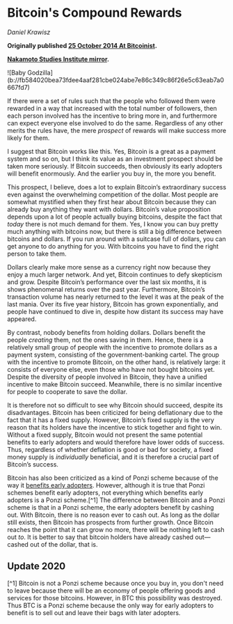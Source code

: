 # Bitcoin's Compound Rewards

_Daniel Krawisz_


**Originally published [25 October 2014 At Bitcoinist](https://bitcoinist.com/bitcoins-compound-rewards/).**

**[Nakamoto Studies Institute mirror](https://nakamotostudies.org/literature/bitcoins-compound-rewards/).**

<div class="my-4 text-center">![Baby Godzilla](b://fb584020bea73fdee4aaf281cbe024abe7e86c349c86f26e5c63eab7a0667fd7)</div>


If there were a set of rules such that the people who followed them were rewarded in a way that increased with the total number of followers, then each person involved has the incentive to bring more in, and furthermore can expect everyone else involved to do the same. Regardless of any other merits the rules have, the mere _prospect_ of rewards will make success more likely for them.

I suggest that Bitcoin works like this. Yes, Bitcoin is a great as a payment system and so on, but I think its value as an investment prospect should be taken more seriously. If Bitcoin succeeds, then obviously its early adopters will benefit enormously. And the earlier you buy in, the more you benefit.

This prospect, I believe, does a lot to explain Bitcoin’s extraordinary success even against the overwhelming competition of the dollar. Most people are somewhat mystified when they first hear about Bitcoin because they can already buy anything they want with dollars. Bitcoin’s value proposition depends upon a lot of people actually buying bitcoins, despite the fact that _today_ there is not much demand for them. Yes, I know you can buy pretty much anything with bitcoins now, but there is still a big difference between bitcoins and dollars. If you run around with a suitcase full of dollars, you can get anyone to do anything for you. With bitcoins you have to find the right person to take them.

Dollars clearly make more sense as a currency right now because they enjoy a much larger network. And yet, Bitcoin continues to defy skepticism and grow. Despite Bitcoin’s performance over the last six months, it is shows phenomenal returns over the past year. Furthermore, Bitcoin’s transaction volume has nearly returned to the level it was at the peak of the last mania. Over its five year history, Bitcoin has grown exponentially, and people have continued to dive in, despite how distant its success may have appeared.

By contrast, nobody benefits from holding dollars. Dollars benefit the people _creating_ them, not the ones saving in them. Hence, there is a relatively small group of people with the incentive to promote dollars as a payment system, consisting of the government-banking cartel. The group with the incentive to promote Bitcoin, on the other hand, is relatively large: it consists of everyone else, even those who have not bought bitcoins yet. Despite the diversity of people involved in Bitcoin, they have a unified incentive to make Bitcoin succeed. Meanwhile, there is no similar incentive for people to cooperate to save the dollar.

It is therefore not so difficult to see why Bitcoin should succeed, despite its disadvantages. Bitcoin has been criticized for being deflationary due to the fact that it has a fixed supply. However, Bitcoin’s fixed supply is the very reason that its holders have the incentive to stick together and fight to win. Without a fixed supply, Bitcoin would not present the same potential benefits to early adopters and would therefore have lower odds of success. Thus, regardless of whether deflation is good or bad for society, a fixed money supply is _individually_ beneficial, and it is therefore a crucial part of Bitcoin’s success.

Bitcoin has also been criticized as a kind of Ponzi scheme because of the way it [benefits early adopters](https://github.com/TheDaleks/ContentDK/blob/master/Markdowns/2014-09-13-bitoins-obsene-wealth-disparity-is-a-feature.md). However, although it is true that Ponzi schemes benefit early adopters, not everything which benefits early adopters is a Ponzi scheme.[^1] The difference between Bitcoin and a Ponzi scheme is that in a Ponzi scheme, the early adopters benefit by cashing out. With Bitcoin, there is no reason ever to cash out. As long as the dollar still exists, then Bitcoin has prospects from further growth. Once Bitcoin reaches the point that it can grow no more, there will be nothing left to cash out _to_. It is better to say that bitcoin holders have already cashed out—cashed out of the dollar, that is.

## Update 2020

[^1] Bitcoin is not a Ponzi scheme because once you buy in, you don't need to leave because there will be an economy of people offering goods and services for those bitcoins. However, in BTC this possibility was destroyed. Thus BTC is a Ponzi scheme because the only way for early adopters to benefit is to sell out and leave their bags with later adopters. 
